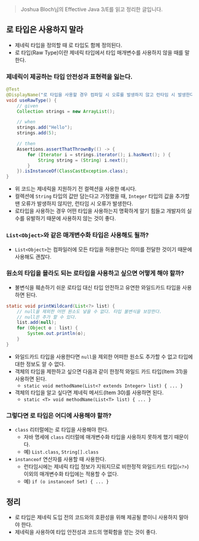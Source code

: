 > Joshua Bloch님의 Effective Java 3/E를 읽고 정리한 글입니다.
> 

## 로 타입은 사용하지 말라

- 제네릭 타입을 정의할 때 로 타입도 함께 정의된다.
- 로 타입(Raw Type)이란 제네릭 타입에서 타입 매개변수를 사용하지 않을 때를 말한다.

### 제네릭이 제공하는 타입 안전성과 표현력을 잃는다.

```java
@Test
@DisplayName("로 타입을 사용할 경우 컴파일 시 오류를 발생하지 않고 런타임 시 발생한다.")
void useRawType() {
    // given
    Collection strings = new ArrayList();

    // when
    strings.add("Hello");
    strings.add(5);

    // then
    Assertions.assertThatThrownBy(() -> {
        for (Iterator i = strings.iterator(); i.hasNext(); ) {
            String string = (String) i.next();
        }
    }).isInstanceOf(ClassCastException.class);
}
```

- 위 코드는 제네릭을 지원하기 전 컬렉션을 사용한 예시다.
- 컬렉션에 `String` 타입의 값만 담는다고 가정했을 때, `Integer` 타입의 값을 추가할 땐 오류가 발생하지 않지만, 런타임 시 오류가 발생한다.
- 로타입을 사용하는 경우 어떤 타입을 사용하는지 명확하게 알기 힘들고 개발자의 실수를 유발하기 때문에 사용하지 않는 것이 좋다.

### `List<Object>`와 같은 매개변수화 타입은 사용해도 될까?

- `List<Object>`는 컴파일러에 모든 타입을 허용한다는 의미를 전달한 것이기 때문에 사용해도 괜찮다.

### 원소의 타입을 몰라도 되는 로타입을 사용하고 싶으면 어떻게 해야 할까?

- 불변식을 훼손하기 쉬운 로타입 대신 타입 안전하고 유연한 와일드카드 타입을 사용하면 된다.

```java
static void printWildcard(List<?> list) {
    // null을 제외한 어떤 원소도 넣을 수 없다. 타입 불변식을 보장한다.
    // null은 추가 할 수 있다.
    list.add(null);
    for (Object o : list) {
        System.out.println(o);
    }
}
```

- 와일드카드 타입을 사용한다면 `null`을 제외한 어떠한 원소도 추가할 수 없고 타입에 대한 정보도 알 수 없다.
- 객체의 타입을 제한하고 싶으면 다음과 같이 한정적 와일드 카드 타입(Item 31)을 사용하면 된다.
    - `static void methodName(List<? extends Integer> list) { ... }`
- 객체의 타입을 알고 싶다면 제네릭 메서드(Item 30)를 사용하면 된다.
    - `static <T> void methodName(List<T> list) { ... }`

### 그렇다면 로 타입은 어디에 사용해야 할까?

- `class` 리터럴에는 로 타입을 사용해야 한다.
    - 자바 명세에 `class` 리터럴에 매개변수화 타입을 사용하지 못하게 했기 때문이다.
    - 예) `List.class`, `String[].class`
- `instanceof` 연산자를 사용할 때 사용한다.
    - 런타임시에는 제네릭 타입 정보가 지워지므로 비한정적 와일드카드 타입(`<?>`) 이외의 매개변수화 타입에는 적용할 수 없다.
    - 예) `if (o instanceof Set) { ... }`

## 정리

- 로 타입은 제네릭 도입 전의 코드와의 호환성을 위해 제공될 뿐이니 사용하지 말아야 한다.
- 제네릭을 사용하여 타입 안전성과 코드의 명확함을 얻는 것이 좋다.